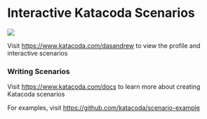 # Interactive Katacoda Scenarios

[![](http://shields.katacoda.com/katacoda/dasandrew/count.svg)](https://www.katacoda.com/dasandrew "Get your profile on Katacoda.com")

Visit https://www.katacoda.com/dasandrew to view the profile and interactive scenarios

### Writing Scenarios
Visit https://www.katacoda.com/docs to learn more about creating Katacoda scenarios

For examples, visit https://github.com/katacoda/scenario-example
